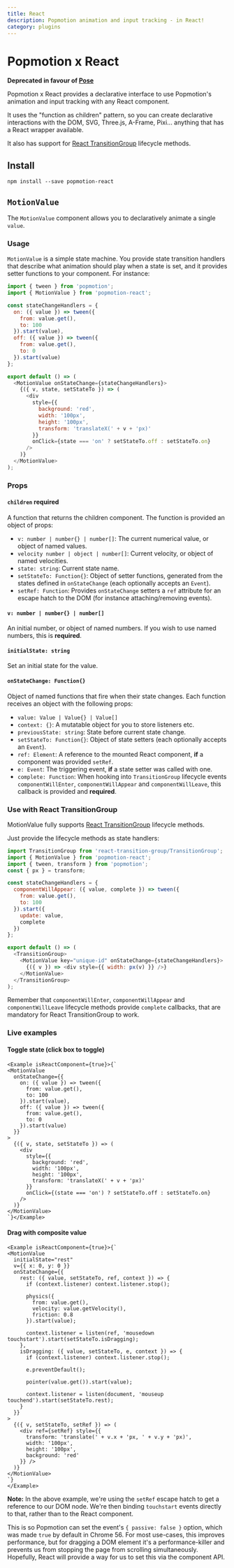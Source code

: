 ```yaml
---
title: React
description: Popmotion animation and input tracking - in React!
category: plugins
---
```


# Popmotion x React

**Deprecated in favour of [Pose](/pose)**

Popmotion x React provides a declarative interface to use Popmotion's animation and input tracking with any React component.

It uses the "function as children" pattern, so you can create declarative interactions with the DOM, SVG, Three.js, A-Frame, Pixi... anything that has a React wrapper available.

It also has support for [React TransitionGroup](https://github.com/reactjs/react-transition-group/) lifecycle methods.

## Install

```
npm install --save popmotion-react
```

## `MotionValue`

The `MotionValue` component allows you to declaratively animate a single `value`.

### Usage

`MotionValue` is a simple state machine. You provide state transition handlers that describe what animation should play when a state is set, and it provides setter functions to your component. For instance:

```javascript
import { tween } from 'popmotion';
import { MotionValue } from 'popmotion-react';

const stateChangeHandlers = {
  on: ({ value }) => tween({
    from: value.get(),
    to: 100
  }).start(value),
  off: ({ value }) => tween({
    from: value.get(),
    to: 0
  }).start(value)
};

export default () => (
  <MotionValue onStateChange={stateChangeHandlers}>
    {({ v, state, setStateTo }) => (
      <div
        style={{
          background: 'red',
          width: '100px',
          height: '100px',
          transform: 'translateX(' + v + 'px)'
        }}
        onClick={state === 'on' ? setStateTo.off : setStateTo.on}
      />
    )}
  </MotionValue>
);
```

### Props

#### `children` **required**
A function that returns the children component. The function is provided an object of props:
- `v: number | number{} | number[]`: The current numerical value, or object of named values.
- `velocity number | object | number[]`: Current velocity, or object of named velocities.
- `state: string`: Current state name.
- `setStateTo: Function{}`: Object of setter functions, generated from the states defined in `onStateChange` (each optionally accepts an `Event`).
- `setRef: Function`: Provides `onStateChange` setters a `ref` attribute for an escape hatch to the DOM (for instance attaching/removing events).

#### `v: number | number{} | number[]`
An initial number, or object of named numbers. If you wish to use named numbers, this is **required**.

#### `initialState: string`
Set an initial state for the value.

#### `onStateChange: Function{}`
Object of named functions that fire when their state changes. Each function receives an object with the following props:
  - `value: Value | Value{} | Value[]`
  - `context: {}`: A mutatable object for you to store listeners etc.
  - `previousState: string`: State before current state change.
  - `setStateTo: Function{}`: Object of state setters (each optionally accepts an `Event`).
  - `ref: Element`: A reference to the mounted React component, **if** a component was provided `setRef`.
  - `e: Event`: The triggering event, **if** a state setter was called with one.
  - `complete: Function`: When hooking into `TransitionGroup` lifecycle events `componentWillEnter`, `componentWillAppear` and `componentWillLeave`, this callback is provided and **required**.

### Use with React TransitionGroup

MotionValue fully supports [React TransitionGroup](https://github.com/reactjs/react-transition-group/) lifecycle methods.

Just provide the lifecycle methods as state handlers:

```javascript
import TransitionGroup from 'react-transition-group/TransitionGroup';
import { MotionValue } from 'popmotion-react';
import { tween, transform } from 'popmotion';
const { px } = transform;

const stateChangeHandlers = {
  componentWillAppear: ({ value, complete }) => tween({
    from: value.get(),
    to: 100
  }).start({
    update: value,
    complete
  })
};

export default () => (
  <TransitionGroup>
    <MotionValue key="unique-id" onStateChange={stateChangeHandlers}>
      {({ v }) => <div style={{ width: px(v) }} />}
    </MotionValue>
  </TransitionGroup>
);
```

Remember that `componentWillEnter`, `componentWillAppear` and `componentWillLeave` lifecycle methods provide `complete` callbacks, that are mandatory for React TransitionGroup to work.

### Live examples

#### Toggle state (click box to toggle)

```marksy
<Example isReactComponent={true}>{`
<MotionValue
  onStateChange={{
    on: ({ value }) => tween({
      from: value.get(),
      to: 100
    }).start(value),
    off: ({ value }) => tween({
      from: value.get(),
      to: 0
    }).start(value)
  }}
>
  {({ v, state, setStateTo }) => (
    <div
      style={{
        background: 'red',
        width: '100px',
        height: '100px',
        transform: 'translateX(' + v + 'px)'
      }}
      onClick={(state === 'on') ? setStateTo.off : setStateTo.on}
    />
  )}
</MotionValue>
`}</Example>
```

#### Drag with composite value

```marksy
<Example isReactComponent={true}>{`
<MotionValue
  initialState="rest"
  v={{ x: 0, y: 0 }}
  onStateChange={{
    rest: ({ value, setStateTo, ref, context }) => {
      if (context.listener) context.listener.stop();

      physics({
        from: value.get(),
        velocity: value.getVelocity(),
        friction: 0.8
      }).start(value);

      context.listener = listen(ref, 'mousedown touchstart').start(setStateTo.isDragging);
    },
    isDragging: ({ value, setStateTo, e, context }) => {
      if (context.listener) context.listener.stop();

      e.preventDefault();

      pointer(value.get()).start(value);
      
      context.listener = listen(document, 'mouseup touchend').start(setStateTo.rest);
    }
  }}
>
  {({ v, setStateTo, setRef }) => (
    <div ref={setRef} style={{
      transform: 'translate(' + v.x + 'px, ' + v.y + 'px)',
      width: '100px',
      height: '100px',
      background: 'red'
    }} />
  )}
</MotionValue>
`}
</Example>
```

**Note:** In the above example, we're using the `setRef` escape hatch to get a reference to our DOM node. We're then binding `touchstart` events directly to that, rather than to the React component.

This is so Popmotion can set the event's `{ passive: false }` option, which was made `true` by default in Chrome 56. For most use-cases, this improves performance, but for dragging a DOM element it's a performance-killer and prevents us from stopping the page from scrolling simultaneously. Hopefully, React will provide a way for us to set this via the component API.
